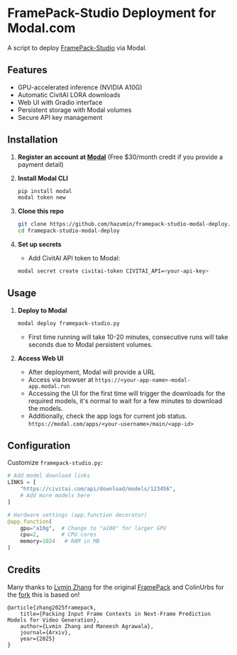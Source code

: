 # FramePack-Studio Deployment for Modal.com

A script to deploy [FramePack-Studio](https://github.com/colinurbs/FramePack-Studio) via Modal.

## Features

- GPU-accelerated inference (NVIDIA A10G)
- Automatic CivitAI LORA downloads
- Web UI with Gradio interface
- Persistent storage with Modal volumes
- Secure API key management

## Installation
1. **Register an account at [Modal](https://modal.com)** (Free $30/month credit if you provide a payment detail)

2. **Install Modal CLI**
   ```bash
   pip install modal
   modal token new
   ```

2. **Clone this repo**
   ```bash
   git clone https://github.com/hazumin/framepack-studio-modal-deploy.git
   cd framepack-studio-modal-deploy
   ```

3. **Set up secrets**
   - Add CivitAI API token to Modal:
   ```bash
   modal secret create civitai-token CIVITAI_API=<your-api-key>
   ```

## Usage

1. **Deploy to Modal**
   ```bash
   modal deploy framepack-studio.py
   ```
   - First time running will take 10-20 minutes, consecutive runs will take seconds due to Modal persistent volumes.

2. **Access Web UI**
   - After deployment, Modal will provide a URL
   - Access via browser at `https://<your-app-name>-modal-app.modal.run`
   - Accessing the UI for the first time will trigger the downloads for the required models, it's normal to wait for a few minutes to download the models.
   - Additionally, check the app logs for current job status. `https://modal.com/apps/<your-username>/main/<app-id>`

## Configuration

Customize `framepack-studio.py`:
```python
# Add model download links
LINKS = [
    "https://civitai.com/api/download/models/123456",
    # Add more models here
]

# Hardware settings (app.function decorator)
@app.function(
    gpu="a10g",  # Change to "a100" for larger GPU
    cpu=2,       # CPU cores
    memory=1024   # RAM in MB
)
```

## Credits
Many thanks to [Lvmin Zhang](https://github.com/lllyasviel) for the original [FramePack](https://github.com/lllyasviel/FramePack) and ColinUrbs for the [fork](https://github.com/colinurbs/FramePack-Studio) this is based on!

    @article{zhang2025framepack,
        title={Packing Input Frame Contexts in Next-Frame Prediction Models for Video Generation},
        author={Lvmin Zhang and Maneesh Agrawala},
        journal={Arxiv},
        year={2025}
    }

